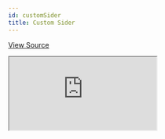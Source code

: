 ```yaml
---
id: customSider
title: Custom Sider
---
```


[View Source](https://github.com/pankod/refine/tree/master/examples/customSider)

<iframe src="https://codesandbox.io/embed/refine-custom-sider-example-mgg81?autoresize=1&fontsize=14&module=%2Fsrc%2FApp.tsx&theme=dark&view=preview"
     style={{width: "100%", height:"80vh", border: "0px", borderRadius: "8px", overflow:"hidden"}}
     title="refine-custom-sider-example"
     allow="accelerometer; ambient-light-sensor; camera; encrypted-media; geolocation; gyroscope; hid; microphone; midi; payment; usb; vr; xr-spatial-tracking"
     sandbox="allow-forms allow-modals allow-popups allow-presentation allow-same-origin allow-scripts"
></iframe>